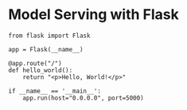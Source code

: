 # Model Serving with Flask

```
from flask import Flask

app = Flask(__name__)

@app.route("/")
def hello_world():
    return "<p>Hello, World!</p>"

if __name__ == '__main__':
    app.run(host="0.0.0.0", port=5000)

```


